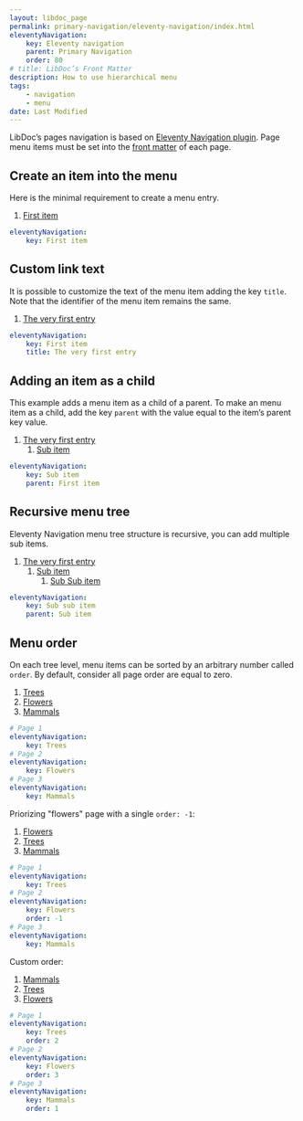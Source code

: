 ```yaml
---
layout: libdoc_page
permalink: primary-navigation/eleventy-navigation/index.html
eleventyNavigation:
    key: Eleventy navigation
    parent: Primary Navigation
    order: 80
# title: LibDoc’s Front Matter 
description: How to use hierarchical menu
tags:
    - navigation
    - menu
date: Last Modified
---
```


LibDoc’s pages navigation is based on [Eleventy Navigation plugin](https://www.11ty.dev/docs/plugins/navigation/). Page menu items must be set into the [front matter](/content/front-matter/index.md) of each page.

## Create an item into the menu

Here is the minimal requirement to create a menu entry. 

<div class="nav_primary pos-relative | fg-1 o-auto pe-none">
    <ol class="d-flex fd-column | m-0 pl-0 pt-3 pb-3 | ls-none bc-neutral-100 bwidth-1 bstyle-dashed bcolor-neutral-500">
        <li class="d-flex fw-wrap ai-center">
            <a href="#" class="d-flex ai-center fg-1 | pos-relative | w-100 pt-2 pb-2 pr-6 | fs-3 td-none lh-5 tws-balance fvs-wght-500 | c-neutral-900 nav_primary__anchor" style="color: var(--ita-colors-neutral-900)">First item</a>
        </li>
    </ol>
</div>

```yaml
eleventyNavigation:
    key: First item
```

## Custom link text

It is possible to customize the text of the menu item adding the key `title`. Note that the identifier of the menu item remains the same.

<div class="nav_primary pos-relative | fg-1 o-auto pe-none">
    <ol class="d-flex fd-column | m-0 pl-0 pt-3 pb-3 | ls-none bc-neutral-100 bwidth-1 bstyle-dashed bcolor-neutral-500">
        <li class="d-flex fw-wrap ai-center">
            <a href="#" class="d-flex ai-center fg-1 | pos-relative | w-100 pt-2 pb-2 pr-6 | fs-3 td-none lh-5 tws-balance fvs-wght-500 | c-neutral-900 nav_primary__anchor" style="color: var(--ita-colors-neutral-900)">The very first entry</a>
        </li>
    </ol>
</div>

```yaml
eleventyNavigation:
    key: First item
    title: The very first entry
```

## Adding an item as a child

This example adds a menu item as a child of a parent. To make an menu item as a child, add the key `parent` with the value equal to the item’s parent key value.

<div class="nav_primary pos-relative | fg-1 o-auto pe-none">
    <ol class="d-flex fd-column | m-0 pl-0 pt-3 pb-3 | ls-none bc-neutral-100 bwidth-1 bstyle-dashed bcolor-neutral-500">
        <li class="d-flex fw-wrap ai-center">
            <a href="#" class="d-flex ai-center fg-1 | pos-relative | w-100 pt-2 pb-2 pr-6 | fs-3 td-none lh-5 tws-balance fvs-wght-500 | c-neutral-900 nav_primary__anchor" style="color: var(--ita-colors-neutral-900)">The very first entry</a>
            <ol class="d-flex fd-column fg-1 order-1 | m-0 pl-5 o-hidden | ls-none">
                <li class="d-flex fw-wrap ai-center">
                    <a href="#" class="d-flex ai-center fg-1 | pos-relative | w-100 pt-2 pb-2 pr-6 | fs-3 td-none lh-5 tws-balance fvs-wght-500 | c-neutral-900 nav_primary__anchor" style="color: var(--ita-colors-neutral-900)">Sub item</a>
                </li>
            </ol>
        </li>
    </ol>
</div>

```yaml
eleventyNavigation:
    key: Sub item
    parent: First item
```

## Recursive menu tree

Eleventy Navigation menu tree structure is recursive, you can add multiple sub items.

<div class="nav_primary pos-relative | fg-1 o-auto pe-none">
    <ol class="d-flex fd-column | m-0 pl-0 pt-3 pb-3 | ls-none bc-neutral-100 bwidth-1 bstyle-dashed bcolor-neutral-500">
        <li class="d-flex fw-wrap ai-center">
            <a href="#" class="d-flex ai-center fg-1 | pos-relative | w-100 pt-2 pb-2 pr-6 | fs-3 td-none lh-5 tws-balance fvs-wght-500 | c-neutral-900 nav_primary__anchor" style="color: var(--ita-colors-neutral-900)">The very first entry</a>
            <ol class="d-flex fd-column fg-1 order-1 | m-0 pl-5 o-hidden | ls-none">
                <li class="d-flex fw-wrap ai-center">
                    <a href="#" class="d-flex ai-center fg-1 | pos-relative | w-100 pt-2 pb-2 pr-6 | fs-3 td-none lh-5 tws-balance fvs-wght-500 | c-neutral-900 nav_primary__anchor" style="color: var(--ita-colors-neutral-900)">Sub item</a>
                    <ol class="d-flex fd-column fg-1 order-1 | m-0 pl-5 o-hidden | ls-none">
                        <li class="d-flex fw-wrap ai-center">
                            <a href="#" class="d-flex ai-center fg-1 | pos-relative | w-100 pt-2 pb-2 pr-6 | fs-3 td-none lh-5 tws-balance fvs-wght-500 | c-neutral-900 nav_primary__anchor" style="color: var(--ita-colors-neutral-900)">Sub Sub item</a>
                        </li>
                    </ol>
                </li>
            </ol>
        </li>
    </ol>
</div>

```yaml
eleventyNavigation:
    key: Sub sub item
    parent: Sub item
```

## Menu order

On each tree level, menu items can be sorted by an arbitrary number called `order`. By default, consider all page order are equal to zero.

<div class="nav_primary pos-relative | fg-1 o-auto pe-none">
    <ol class="d-flex fd-column | m-0 pl-0 pt-3 pb-3 | ls-none bc-neutral-100 bwidth-1 bstyle-dashed bcolor-neutral-500">
        <li class="d-flex fw-wrap ai-center">
            <a href="#" class="d-flex ai-center fg-1 | pos-relative | w-100 pt-2 pb-2 pr-6 | fs-3 td-none lh-5 tws-balance fvs-wght-500 | c-neutral-900 nav_primary__anchor" style="color: var(--ita-colors-neutral-900)">Trees</a>
        </li>
        <li class="d-flex fw-wrap ai-center">
            <a href="#" class="d-flex ai-center fg-1 | pos-relative | w-100 pt-2 pb-2 pr-6 | fs-3 td-none lh-5 tws-balance fvs-wght-500 | c-neutral-900 nav_primary__anchor" style="color: var(--ita-colors-neutral-900)">Flowers</a>
        </li>
        <li class="d-flex fw-wrap ai-center">
            <a href="#" class="d-flex ai-center fg-1 | pos-relative | w-100 pt-2 pb-2 pr-6 | fs-3 td-none lh-5 tws-balance fvs-wght-500 | c-neutral-900 nav_primary__anchor" style="color: var(--ita-colors-neutral-900)">Mammals</a>
        </li>
    </ol>
</div>

```yaml
# Page 1 
eleventyNavigation:
    key: Trees
# Page 2
eleventyNavigation:
    key: Flowers
# Page 3
eleventyNavigation:
    key: Mammals
```

Priorizing "flowers" page with a single `order: -1`:

<div class="nav_primary pos-relative | fg-1 o-auto pe-none">
    <ol class="d-flex fd-column | m-0 pl-0 pt-3 pb-3 | ls-none bc-neutral-100 bwidth-1 bstyle-dashed bcolor-neutral-500">
        <li class="d-flex fw-wrap ai-center">
            <a href="#" class="d-flex ai-center fg-1 | pos-relative | w-100 pt-2 pb-2 pr-6 | fs-3 td-none lh-5 tws-balance fvs-wght-500 | c-neutral-900 nav_primary__anchor" style="color: var(--ita-colors-neutral-900)">Flowers</a>
        </li>
        <li class="d-flex fw-wrap ai-center">
            <a href="#" class="d-flex ai-center fg-1 | pos-relative | w-100 pt-2 pb-2 pr-6 | fs-3 td-none lh-5 tws-balance fvs-wght-500 | c-neutral-900 nav_primary__anchor" style="color: var(--ita-colors-neutral-900)">Trees</a>
        </li>
        <li class="d-flex fw-wrap ai-center">
            <a href="#" class="d-flex ai-center fg-1 | pos-relative | w-100 pt-2 pb-2 pr-6 | fs-3 td-none lh-5 tws-balance fvs-wght-500 | c-neutral-900 nav_primary__anchor" style="color: var(--ita-colors-neutral-900)">Mammals</a>
        </li>
    </ol>
</div>

```yaml
# Page 1 
eleventyNavigation:
    key: Trees
# Page 2
eleventyNavigation:
    key: Flowers
    order: -1
# Page 3
eleventyNavigation:
    key: Mammals
```

Custom order:

<div class="nav_primary pos-relative | fg-1 o-auto pe-none">
    <ol class="d-flex fd-column | m-0 pl-0 pt-3 pb-3 | ls-none bc-neutral-100 bwidth-1 bstyle-dashed bcolor-neutral-500">
        <li class="d-flex fw-wrap ai-center">
            <a href="#" class="d-flex ai-center fg-1 | pos-relative | w-100 pt-2 pb-2 pr-6 | fs-3 td-none lh-5 tws-balance fvs-wght-500 | c-neutral-900 nav_primary__anchor" style="color: var(--ita-colors-neutral-900)">Mammals</a>
        </li>
        <li class="d-flex fw-wrap ai-center">
            <a href="#" class="d-flex ai-center fg-1 | pos-relative | w-100 pt-2 pb-2 pr-6 | fs-3 td-none lh-5 tws-balance fvs-wght-500 | c-neutral-900 nav_primary__anchor" style="color: var(--ita-colors-neutral-900)">Trees</a>
        </li>
        <li class="d-flex fw-wrap ai-center">
            <a href="#" class="d-flex ai-center fg-1 | pos-relative | w-100 pt-2 pb-2 pr-6 | fs-3 td-none lh-5 tws-balance fvs-wght-500 | c-neutral-900 nav_primary__anchor" style="color: var(--ita-colors-neutral-900)">Flowers</a>
        </li>
    </ol>
</div>

```yaml
# Page 1 
eleventyNavigation:
    key: Trees
    order: 2
# Page 2
eleventyNavigation:
    key: Flowers
    order: 3
# Page 3
eleventyNavigation:
    key: Mammals
    order: 1
```
